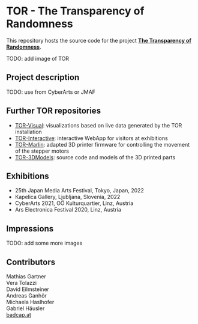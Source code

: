 # TOR - The Transparency of Randomness

This repository hosts the source code for the project [**The Transparency of Randomness**](https://www.veratolazzi.com/tor).

TODO: add image of TOR

## Project description

TODO: use from CyberArts or JMAF

## Further TOR repositories

- [TOR-Visual](https://github.com/MathiasGartner/TOR-Visual): visualizations based on live data generated by the TOR installation
- [TOR-Interactive](https://github.com/MathiasGartner/TOR-Interactive): interactive WebApp for visitors at exhibitions
- [TOR-Marlin](https://github.com/MathiasGartner/TOR-Marlin): adapted 3D printer firmware for controlling the movement of the stepper motors
- [TOR-3DModels](https://github.com/MathiasGartner/TOR-3DModels): source code and models of the 3D printed parts

## Exhibitions

- 25th Japan Media Arts Festival, Tokyo, Japan, 2022
- Kapelica Gallery, Ljubljana, Slovenia, 2022
- CyberArts 2021, OÖ Kulturquartier, Linz, Austria
- Ars Electronica Festival 2020, Linz, Austria

## Impressions

TODO: add some more images

## Contributors

Mathias Gartner  
Vera Tolazzi  
David Eilmsteiner  
Andreas Ganhör  
Michaela Haslhofer  
Gabriel Häusler  
[badcap.at](badcap.at)
